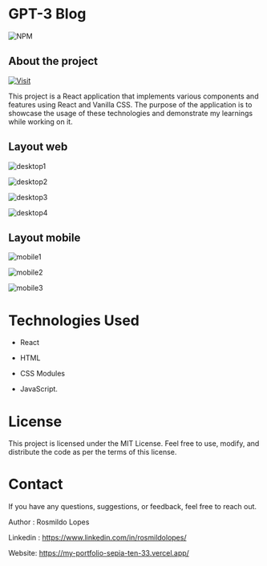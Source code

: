 # GPT-3 Blog

![NPM](https://img.shields.io/npm/l/react)

## About the project

[![Visit](https://img.shields.io/badge/Visit-Demo-blue.svg)](https://gpt3-blog.vercel.app/)

This project is a React application that implements various components and features using React and Vanilla CSS. The purpose of the application is to showcase the usage of these technologies and demonstrate my learnings while working on it.

## Layout web

![desktop1](https://github.com/rosmildoLopes/gpt3-blog/assets/123316625/dd5119cd-a522-4a38-a3d4-7f75ce025295)

![desktop2](https://github.com/rosmildoLopes/gpt3-blog/assets/123316625/01b41430-937c-493e-a773-750d93f1d128)

![desktop3](https://github.com/rosmildoLopes/gpt3-blog/assets/123316625/e056c616-3ee2-45ef-abd8-26588beec427)

![desktop4](https://github.com/rosmildoLopes/gpt3-blog/assets/123316625/51efd5fe-ed1d-4a0b-9230-c03925107f01)

## Layout mobile

![mobile1](https://github.com/rosmildoLopes/gpt3-blog/assets/123316625/5cd44e7a-a2f3-4f86-b5c0-f539717a7aa5)

![mobile2](https://github.com/rosmildoLopes/gpt3-blog/assets/123316625/a8248c9d-4651-422c-812c-23fb262cec2b)

![mobile3](https://github.com/rosmildoLopes/gpt3-blog/assets/123316625/56289878-f1cc-4c60-a7a2-501231c5a807)

# Technologies Used

- React

- HTML

- CSS Modules

- JavaScript.

# License

This project is licensed under the MIT License. Feel free to use, modify, and distribute the code as per the terms of this license.

# Contact

If you have any questions, suggestions, or feedback, feel free to reach out.

Author : Rosmildo Lopes

Linkedin :
https://www.linkedin.com/in/rosmildolopes/

Website: https://my-portfolio-sepia-ten-33.vercel.app/
